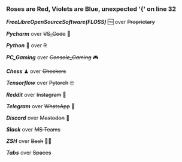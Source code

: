 ### Roses are Red, Violets are Blue, unexpected '{' on line 32 


**_FreeLibreOpenSourceSoftware(FLOSS)_** 🆓 over ~~Proprietary~~

**_Pycharm_** over ~~VS_Code~~ 💯

**_Python_** 🐍 over ~~R~~

**_PC_Gaming_** over ~~_Console_Gaming_~~ 🎮

_**Chess**_ ♟ over ~~Checkers~~ 

_**Tensorflow**_ over ~~Pytorch~~ 🤓

**_Reddit_** over ~~Instagram~~ 💭

**_Telegram_** over ~~WhatsApp~~ 💬

**_Discord_** over ~~Mastodon~~ 🤯

**_Slack_** over ~~MS Teams~~

**_ZSH_** over ~~Bash~~ ✊🏿

_**Tabs**_ over ~~Spaces~~
